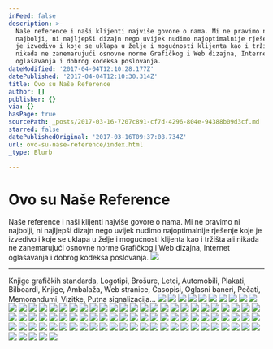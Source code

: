 ```yaml
---
inFeed: false
description: >-
  Naše reference i naši klijenti najviše govore o nama. Mi ne pravimo ni
  najbolji, ni najljepši dizajn nego uvijek nudimo najoptimalnije rješenje koje
  je izvedivo i koje se uklapa u želje i mogućnosti klijenta kao i tržišta ali
  nikada ne zanemarujući osnovne norme Grafičkog i Web dizajna, Internet
  oglašavanja i dobrog kodeksa poslovanja.
dateModified: '2017-04-04T12:10:28.177Z'
datePublished: '2017-04-04T12:10:30.314Z'
title: Ovo su Naše Reference
author: []
publisher: {}
via: {}
hasPage: true
sourcePath: _posts/2017-03-16-7207c891-cf7d-4296-804e-94388b09d3cf.md
starred: false
datePublishedOriginal: '2017-03-16T09:37:08.734Z'
url: ovo-su-nase-reference/index.html
_type: Blurb

---
```

# Ovo su Naše Reference

Naše reference i naši klijenti najviše govore o nama. Mi ne pravimo ni najbolji, ni najljepši dizajn nego uvijek nudimo najoptimalnije rješenje koje je izvedivo i koje se uklapa u želje i mogućnosti klijenta kao i tržišta ali nikada ne zanemarujući osnovne norme Grafičkog i Web dizajna, Internet oglašavanja i dobrog kodeksa poslovanja.
![](https://the-grid-user-content.s3-us-west-2.amazonaws.com/ed34ae8e-90b3-4a26-8ae6-57942e13f47f.jpg)

---

Knjige grafičkih standarda, Logotipi, Brošure, Letci, Automobili, Plakati, Bilboardi, Knjige, Ambalaža, Web stranice, Časopisi, Oglasni baneri, Pečati, Memorandumi, Vizitke, Putna signalizacija...
![](https://the-grid-user-content.s3-us-west-2.amazonaws.com/87cb2c78-3a8f-451d-936a-911bd7268c61.jpg)
![](https://the-grid-user-content.s3-us-west-2.amazonaws.com/ee9bab1a-8fd2-403a-8a73-3eaf9702da2c.jpg)
![](https://the-grid-user-content.s3-us-west-2.amazonaws.com/24603594-a58c-4562-8a7f-d4c69c376e95.jpg)
![](https://the-grid-user-content.s3-us-west-2.amazonaws.com/fcee6d18-d324-4900-b560-997dc052268f.jpg)
![](https://the-grid-user-content.s3-us-west-2.amazonaws.com/5ac575cd-b292-451c-8a11-b495fb957769.jpg)
![](https://the-grid-user-content.s3-us-west-2.amazonaws.com/05d7f2ae-04bd-4de0-968a-4d01179c5eb1.jpg)
![](https://the-grid-user-content.s3-us-west-2.amazonaws.com/262fa08b-75d9-482f-88f8-ab4b0039aba1.jpg)
![](https://s3-us-west-2.amazonaws.com/the-grid-img/p/92f302b5a128e5b824ae45fbf233de9771fdb8e3.jpg)
![](https://the-grid-user-content.s3-us-west-2.amazonaws.com/ff2eefee-5801-4025-803c-35b8518a0167.jpg)
![](https://the-grid-user-content.s3-us-west-2.amazonaws.com/e48e3642-8d07-4134-875c-ec7645aa3ce6.jpg)
![](https://the-grid-user-content.s3-us-west-2.amazonaws.com/7cc2a30e-98a8-4667-9ecc-d63a895966ce.jpg)
![](https://s3-us-west-2.amazonaws.com/the-grid-img/p/2aa21242f1b00603fd2b2671ed3143dc73cee360.jpg)
![](https://s3-us-west-2.amazonaws.com/the-grid-img/p/d0364c73a099fb7b5c71bd8c29d1a697a28a7a08.jpg)
![](https://the-grid-user-content.s3-us-west-2.amazonaws.com/50254de4-1424-4947-96fb-9f5dd4093ca8.jpg)
![](https://the-grid-user-content.s3-us-west-2.amazonaws.com/6f52348e-5cc3-41dc-95b3-18b7a4f3f286.jpg)
![](https://the-grid-user-content.s3-us-west-2.amazonaws.com/0fbf8273-128a-4742-aa9e-d566b9b90f6c.jpg)
![](https://the-grid-user-content.s3-us-west-2.amazonaws.com/8bc5ca00-d8d1-4ecf-bc21-12a58dc5e38b.jpg)
![](https://the-grid-user-content.s3-us-west-2.amazonaws.com/5c0b3c79-3951-433f-a623-0ddd8b650b3f.jpg)
![](https://the-grid-user-content.s3-us-west-2.amazonaws.com/a122acdc-8d81-487c-8445-8b98e6c5ba8d.jpg)
![](https://s3-us-west-2.amazonaws.com/the-grid-img/p/de03c553f02484c6f36f3169eecdfde0fe38afa9.jpg)
![](https://the-grid-user-content.s3-us-west-2.amazonaws.com/bb713478-164c-4af8-97ba-2d387a1330b3.jpg)
![](https://the-grid-user-content.s3-us-west-2.amazonaws.com/249aba1c-b03e-4d6f-a092-981ecb2120f0.jpg)
![](https://the-grid-user-content.s3-us-west-2.amazonaws.com/f00eff1d-8062-492c-a47a-ace22fe0911b.jpg)
![](https://the-grid-user-content.s3-us-west-2.amazonaws.com/5104b471-a1bd-4226-b91f-6b1dbbbbf07d.jpg)
![](https://the-grid-user-content.s3-us-west-2.amazonaws.com/9a6bca7f-9b85-49f1-81f3-421ce3b86a6d.jpg)
![](https://the-grid-user-content.s3-us-west-2.amazonaws.com/684c0cf3-fbb7-408e-9717-7453c6a4995d.jpg)
![](https://the-grid-user-content.s3-us-west-2.amazonaws.com/3339d699-9a2a-4665-85f6-ae94a03b970c.jpg)
![](https://the-grid-user-content.s3-us-west-2.amazonaws.com/c37f6ca1-d73b-424a-a69f-0505931ef4cf.jpg)
![](https://the-grid-user-content.s3-us-west-2.amazonaws.com/e40fb5c2-a549-4114-9bd0-f48fdc289947.jpg)
![](https://the-grid-user-content.s3-us-west-2.amazonaws.com/aa3d456a-ae55-4a2b-a6b1-41d094a151ac.jpg)
![](https://the-grid-user-content.s3-us-west-2.amazonaws.com/da2bb2bc-8e28-4bef-914c-66fda3ce2057.jpg)
![](https://the-grid-user-content.s3-us-west-2.amazonaws.com/2994414a-7697-42b5-8d6e-85768e20993d.jpg)
![](https://the-grid-user-content.s3-us-west-2.amazonaws.com/6082b753-21d9-4c0c-b33e-71e3e2d33959.jpg)
![](https://the-grid-user-content.s3-us-west-2.amazonaws.com/0823f5cf-2e6d-4c2e-9806-7a59ec27c588.jpg)
![](https://the-grid-user-content.s3-us-west-2.amazonaws.com/cf0c68fc-8754-4764-b397-ab65bef633f3.jpg)
![](https://the-grid-user-content.s3-us-west-2.amazonaws.com/43366656-f44b-4156-8ebb-7afa9be2c567.jpg)
![](https://the-grid-user-content.s3-us-west-2.amazonaws.com/7bfb87af-2edf-480b-a862-cf0a9f38afff.jpg)
![](https://the-grid-user-content.s3-us-west-2.amazonaws.com/87bf2841-f523-4ff7-bbbe-31986f4fedb3.jpg)
![](https://s3-us-west-2.amazonaws.com/the-grid-img/p/4b27ed271d1ffbe59355d5922ec6d642d420c605.jpg)
![](https://s3-us-west-2.amazonaws.com/the-grid-img/p/5feb267ff2a7d368680c14b6fdb03adfc3c75af6.jpg)
![](https://the-grid-user-content.s3-us-west-2.amazonaws.com/dd243285-322c-435d-afe6-63cbfa02216a.jpg)
![](https://s3-us-west-2.amazonaws.com/the-grid-img/p/1aae557ab35274e6b66894206da9b7272636935d.jpg)
![](https://the-grid-user-content.s3-us-west-2.amazonaws.com/79876997-3912-442a-acd5-26f5f97a5705.jpg)
![](https://the-grid-user-content.s3-us-west-2.amazonaws.com/cba0de10-9546-4b1b-b3c3-0279c1048afc.jpg)
![](https://the-grid-user-content.s3-us-west-2.amazonaws.com/01049dd0-8e48-460b-9735-67b1917309c0.jpg)
![](https://the-grid-user-content.s3-us-west-2.amazonaws.com/2fa088b0-cf8e-460c-a9e3-fcaf15259b00.jpg)
![](https://the-grid-user-content.s3-us-west-2.amazonaws.com/3ada7cf6-39b9-4932-99b4-6a7336b2ba95.jpg)
![](https://the-grid-user-content.s3-us-west-2.amazonaws.com/ceed1e65-11e8-47a4-a8ad-adb7105b4721.jpg)
![](https://the-grid-user-content.s3-us-west-2.amazonaws.com/70dca585-4b54-4ed4-9837-6080c008019e.jpg)
![](https://s3-us-west-2.amazonaws.com/the-grid-img/p/fbde1600297a0a85cd92cee14531679a9a840095.jpg)
![](https://the-grid-user-content.s3-us-west-2.amazonaws.com/591c08b5-d2a6-48e5-ac78-855473e91430.jpg)
![](https://the-grid-user-content.s3-us-west-2.amazonaws.com/21167187-0988-4ee0-981d-022b2bc44fd9.jpg)
![](https://the-grid-user-content.s3-us-west-2.amazonaws.com/32bbdad5-3f5c-4c67-971c-a611dba1f247.jpg)
![](https://the-grid-user-content.s3-us-west-2.amazonaws.com/52875538-5789-42d9-86c0-4a40bda8db8c.jpg)
![](https://the-grid-user-content.s3-us-west-2.amazonaws.com/94b5b3da-26b6-45db-8be1-967163179299.jpg)
![](https://the-grid-user-content.s3-us-west-2.amazonaws.com/07ee995c-2f8b-4cce-b821-06e63a9e2dde.jpg)
![](https://the-grid-user-content.s3-us-west-2.amazonaws.com/9025e80b-a826-4310-9d9f-b0367b5bad08.jpg)
![](https://the-grid-user-content.s3-us-west-2.amazonaws.com/c7f259e5-4221-47a5-97c9-b86cd69c0a7f.jpg)
![](https://the-grid-user-content.s3-us-west-2.amazonaws.com/a7aa2127-d716-482d-8ae8-02ce6fab0474.jpg)
![](https://the-grid-user-content.s3-us-west-2.amazonaws.com/84e8eed8-47de-4e1b-9dec-4dfb090b8215.jpg)
![](https://the-grid-user-content.s3-us-west-2.amazonaws.com/091cffca-ba50-42c3-829d-e9cf2bd591c2.jpg)
![](https://s3-us-west-2.amazonaws.com/the-grid-img/p/d84fbdbb6a196caab09bc8188ce238f6b5ed5e6f.jpg)
![](https://the-grid-user-content.s3-us-west-2.amazonaws.com/594c49a8-327c-4e7a-b85e-80250c493fef.jpg)
![](https://the-grid-user-content.s3-us-west-2.amazonaws.com/64f4d904-8086-4eda-b2d4-01f0f10e1aa0.jpg)
![](https://the-grid-user-content.s3-us-west-2.amazonaws.com/d03a539f-32f3-44b4-befb-0c2e040d0fe2.jpg)
![](https://the-grid-user-content.s3-us-west-2.amazonaws.com/a106a870-89b2-42a6-92ad-70ed9c42bc93.jpg)
![](https://the-grid-user-content.s3-us-west-2.amazonaws.com/62107e6e-a6b6-48c7-af94-da4eca6f7727.jpg)
![](https://s3-us-west-2.amazonaws.com/the-grid-img/p/8c6f1e7d5b1b87f5e1a7a174b0cd917baf85cb04.jpg)
![](https://the-grid-user-content.s3-us-west-2.amazonaws.com/ba9f7d17-7144-4313-b0c4-b97cab84d30c.jpg)
![](https://the-grid-user-content.s3-us-west-2.amazonaws.com/916a35f2-a439-4636-bcb5-53d0bf6528e9.jpg)
![](https://the-grid-user-content.s3-us-west-2.amazonaws.com/4a03f8f6-1804-4d45-94d2-0852cf2250aa.jpg)
![](https://the-grid-user-content.s3-us-west-2.amazonaws.com/bc65af5c-e260-41e3-9761-9c2d40d86154.jpg)
![](https://the-grid-user-content.s3-us-west-2.amazonaws.com/9ee13a3d-1bfe-4e1c-a27e-3817907d4e24.jpg)
![](https://the-grid-user-content.s3-us-west-2.amazonaws.com/25d75592-e281-49b9-b7e9-b40f8757f44f.jpg)
![](https://the-grid-user-content.s3-us-west-2.amazonaws.com/9ee0299b-e137-4c17-ae80-3fc186aa5ce3.jpg)
![](https://the-grid-user-content.s3-us-west-2.amazonaws.com/a386fd24-126d-411d-a395-425b4d46ca5c.jpg)
![](https://the-grid-user-content.s3-us-west-2.amazonaws.com/65845a07-d49d-40f4-aab0-7ac18b366a1c.jpg)
![](https://s3-us-west-2.amazonaws.com/the-grid-img/p/66d56a363543faac5926076234b84a6de51c32ff.jpg)
![](https://the-grid-user-content.s3-us-west-2.amazonaws.com/fc75168c-0ca4-4165-9058-aeff2acf2992.jpg)
![](https://the-grid-user-content.s3-us-west-2.amazonaws.com/a139fc55-e70c-4446-8f66-4659e88b7f70.jpg)
![](https://the-grid-user-content.s3-us-west-2.amazonaws.com/11d07b7b-d94e-4677-848b-ba380c0752c1.jpg)
![](https://the-grid-user-content.s3-us-west-2.amazonaws.com/ea2c5103-b540-4947-9717-a3b7a6758bff.jpg)
![](https://the-grid-user-content.s3-us-west-2.amazonaws.com/b01ed051-679a-42f4-afae-323b14eecb65.jpg)
![](https://imgflo.herokuapp.com/graph/2b2431f8e7ba7b0/a217a3c2feee1c3b0469973ba3852988/croprotate.jpg?cropheight=1938&cropwidth=1930&degrees=0&input=https%3A%2F%2Fthe-grid-user-content.s3-us-west-2.amazonaws.com%2F69312a2d-ff4c-4ff4-a9a3-a1f94b2d23cd.jpg&x=40&y=32)
![](https://imgflo.herokuapp.com/graph/2b2431f8e7ba7b0/816f98f53bc1ecac5c163e7cf3dadff9/croprotate.jpg?cropheight=1938&cropwidth=1930&degrees=0&input=https%3A%2F%2Fthe-grid-user-content.s3-us-west-2.amazonaws.com%2F894f47e8-22d2-4e5b-935c-1b4c30117199.jpg&x=40&y=32)
![](https://the-grid-user-content.s3-us-west-2.amazonaws.com/5e293eb2-581d-43ee-a35a-aa85dafc6db7.jpg)
![](https://the-grid-user-content.s3-us-west-2.amazonaws.com/f0d3ed28-ff6a-46d8-8635-761ea70acf48.jpg)
![](https://the-grid-user-content.s3-us-west-2.amazonaws.com/d6fe4bd7-7845-4f78-92a5-a5281730fc78.jpg)
![](https://the-grid-user-content.s3-us-west-2.amazonaws.com/05cb0621-2a11-408f-9f79-040fc812c43b.jpg)
![](https://the-grid-user-content.s3-us-west-2.amazonaws.com/bf04e0ba-b323-4bfc-b181-64c8983d6d9b.jpg)